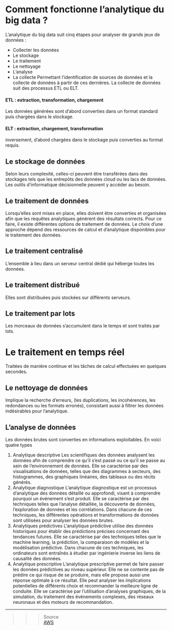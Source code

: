 # **Comment fonctionne l’analytique du big data ?**
L’analytique du big data suit cinq étapes pour analyser de grands jeux de données : 
* Collecter les données
* Le stockage
* Le traitement
* Le nettoyage
* L’analyse
* La collecte
Permettant l’identification de sources de données et la collecte de données à partir de ces dernières. La collecte de données suit des processus ETL ou ELT.

#### **ETL : extraction, transformation, chargement**  
Les données générées sont d’abord converties dans un format standard puis chargées dans le stockage.  
#### **ELT : extraction, chargement, transformation**  
inversement, d’abord chargées dans le stockage puis converties au format requis.
## **Le stockage de données**
Selon leurs complexité, celles-ci peuvent être transférées dans des stockages tels que les entrepôts des données cloud ou les lacs de données. Les outils d’informatique décisionnelle peuvent y accéder au besoin.
## **Le traitement de données**
Lorsqu’elles sont mises en place, elles doivent être converties et organisées afin que les requêtes analytiques génèrent des résultats corrects. Pour ce faire, il existe différentes options de traitement de données. Le choix d’une approche dépend des ressources de calcul et d’analytique disponibles pour le traitement des données.
## **Le traitement centralisé** 
L’ensemble à lieu dans un serveur central dédié qui héberge toutes les données.
## **Le traitement distribué** 
Elles sont distribuées puis stockées sur différents serveurs.
## **Le traitement par lots** 
Les morceaux de données s’accumulent dans le temps et sont traités par lots.
# **Le traitement en temps réel**
Traitées de manière continue et les tâches de calcul effectuées en quelques secondes. 
## **Le nettoyage de données**
Implique la recherche d’erreurs, (les duplications, les incohérences, les redondances ou les formats erronés), consistant aussi à filtrer les données indésirables pour l’analytique.
## **L’analyse de données**
Les données brutes sont converties en informations exploitables. En voici quatre types  
1. Analytique descriptive
Les scientifiques des données analysent les données afin de comprendre ce qu’il s’est passé ou ce qu’il se passe au sein de l’environnement de données. Elle se caractérise par des visualisations de données, telles que des diagrammes à secteurs, des histogrammes, des graphiques linéaires, des tableaux ou des récits générés.
2. Analytique diagnostique
L’analytique diagnostique est un processus d’analytique des données détaillé ou approfondi, visant à comprendre pourquoi un événement s’est produit. Elle se caractérise par des techniques telles que l’analyse détaillée, la découverte de données, l’exploration de données et les corrélations. Dans chacune de ces techniques, les différentes opérations et transformations de données sont utilisées pour analyser les données brutes.
3. Analytiques prédictives
L’analytique prédictive utilise des données historiques pour établir des prédictions précises concernant des tendances futures. Elle se caractérise par des techniques telles que le machine learning, la prédiction, la comparaison de modèles et la modélisation prédictive. Dans chacune de ces techniques, les ordinateurs sont entraînés à étudier par ingénierie inverse les liens de causalité des données.
4. Analytique prescriptive
L’analytique prescriptive permet de faire passer les données prédictives au niveau supérieur. Elle ne se contente pas de prédire ce qui risque de se produire, mais elle propose aussi une réponse optimale à ce résultat. Elle peut analyser les implications potentielles de différents choix et recommander la meilleure ligne de conduite. Elle se caractérise par l’utilisation d’analyses graphiques, de la simulation, du traitement des événements complexes, des réseaux neuronaux et des moteurs de recommandation.
___
>>> Source  
[AWS](https://aws.amazon.com/fr/what-is/data-analytics/)